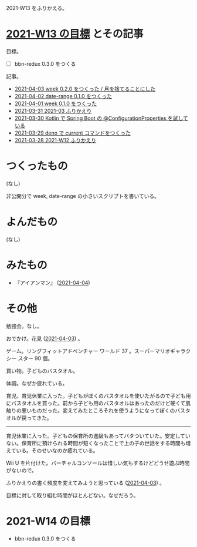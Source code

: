 2021-W13 をふりかえる。

# [2021-W13 の目標][2021-03-28] とその記事

目標。

- ☐ bbn-redux 0.3.0 をつくる

記事。

- [2021-04-03 week 0.2.0 をつくった / 月を捨てることにした][2021-04-03]
- [2021-04-02 date-range 0.1.0 をつくった][2021-04-02]
- [2021-04-01 week 0.1.0 をつくった][2021-04-01]
- [2021-03-31 2021-03 ふりかえり][2021-03-31]
- [2021-03-30 Kotlin で Spring Boot の @ConfigurationProperties を試している][2021-03-30]
- [2021-03-29 deno で current コマンドをつくった][2021-03-29]
- [2021-03-28 2021-W12 ふりかえり][2021-03-28]

# つくったもの

(なし)

非公開分で week, date-range の小さいスクリプトを書いている。

# よんだもの

(なし)

# みたもの

- 『アイアンマン』 ([2021-04-04][])

# その他

勉強会。なし。

おでかけ。花見 ([2021-04-03][]) 。

ゲーム。リングフィットアドベンチャー ワールド 37 。スーパーマリオギャラクシー スター 90 個。

買い物。子どものバスタオル。

体調。なぜか疲れている。

育児。育児休業に入った。子どもがぼくのバスタオルを使いたがるので子ども用にバスタオルを買った。前から子ども用のバスタオルはあったのだけど硬くて肌触りの悪いものだった。変えてみたところそれを使うようになってぼくのバスタオルが戻ってきた。

---

育児休業に入った。子どもの保育所の進級もあってバタついていた。安定していない。保育所に預けられる時間が短くなったことで上の子の世話をする時間も増えている。そのせいなのか疲れている。

Wii U を片付けた。バーチャルコンソールは惜しい気もするけどどうせ遊ぶ時間がないので。

ふりかえりの書く頻度を変えてみようと思っている ([2021-04-03][]) 。

目標に対して取り組む時間がほとんどない。なぜだろう。

# 2021-W14 の目標

- bbn-redux 0.3.0 をつくる

[2021-03-28]: https://blog.bouzuya.net/2021/03/28/
[2021-03-29]: https://blog.bouzuya.net/2021/03/29/
[2021-03-30]: https://blog.bouzuya.net/2021/03/30/
[2021-03-31]: https://blog.bouzuya.net/2021/03/31/
[2021-04-01]: https://blog.bouzuya.net/2021/04/01/
[2021-04-02]: https://blog.bouzuya.net/2021/04/02/
[2021-04-03]: https://blog.bouzuya.net/2021/04/03/
[2021-04-04]: https://blog.bouzuya.net/2021/04/04/
